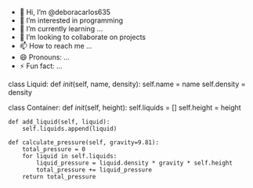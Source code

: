 - 👋 Hi, I’m @deboracarlos635
- 👀 I’m interested in programming
- 🌱 I’m currently learning ...
- 💞️ I’m looking to collaborate on projects
- 📫 How to reach me ...
- 😄 Pronouns: ...
- ⚡ Fun fact: ...

class Liquid:
    def _init_(self, name, density):
        self.name = name
        self.density = density

class Container:
    def _init_(self, height):
        self.liquids = []
        self.height = height

    def add_liquid(self, liquid):
        self.liquids.append(liquid)

    def calculate_pressure(self, gravity=9.81):
        total_pressure = 0
        for liquid in self.liquids:
            liquid_pressure = liquid.density * gravity * self.height
            total_pressure += liquid_pressure
        return total_pressure
